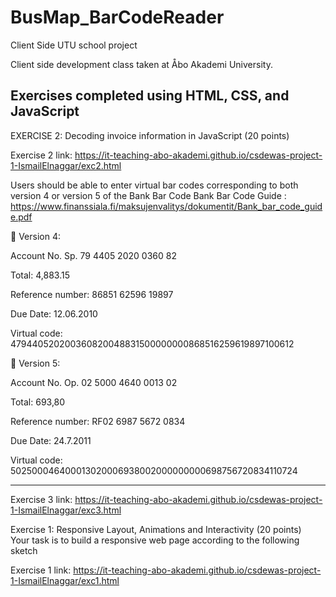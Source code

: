# BusMap_BarCodeReader
Client Side UTU school project

Client side development class taken at Åbo Akademi University.

Exercises completed using HTML, CSS, and JavaScript
-----------------------------------------------------------------



EXERCISE 2:  Decoding invoice information in JavaScript (20 points) 

Exercise 2 link: https://it-teaching-abo-akademi.github.io/csdewas-project-1-IsmailElnaggar/exc2.html

Users should be able to enter virtual bar codes corresponding to both version 4 or version 5 of the Bank Bar Code 
Bank Bar Code Guide : https://www.finanssiala.fi/maksujenvalitys/dokumentit/Bank_bar_code_guide.pdf

 Version 4: 

Account No. Sp. 79 4405 2020 0360 82 

Total: 4,883.15

Reference number: 86851 62596 19897 

Due Date: 12.06.2010

Virtual code: 479440520200360820048831500000000868516259619897100612 

 Version 5: 

Account No. Op. 02 5000 4640 0013 02  

Total: 693,80 

Reference number: RF02 6987 5672 0834  

Due Date: 24.7.2011 

Virtual code: 502500046400013020006938002000000000698756720834110724 

---------------------------------------------------------------------------

Exercise 3 link: https://it-teaching-abo-akademi.github.io/csdewas-project-1-IsmailElnaggar/exc3.html


Exercise 1:  Responsive Layout, Animations and Interactivity (20 points)  
Your task is to build a responsive web page according to the following sketch

Exercise 1 link: https://it-teaching-abo-akademi.github.io/csdewas-project-1-IsmailElnaggar/exc1.html

